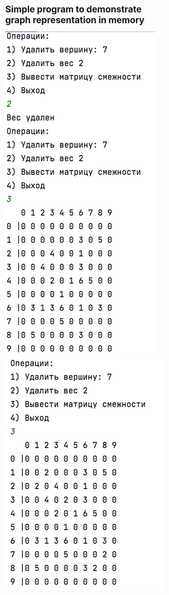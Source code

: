# Simple program to demonstrate graph representation in memory

![image info](image1.png)
![image info](image2.png)
